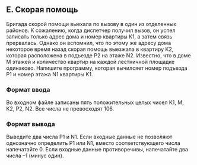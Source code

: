 ## E. Скорая помощь

Бригада скорой помощи выехала по вызову в один из отделенных районов. К сожалению, когда диспетчер получил вызов, он
успел записать только адрес дома и номер квартиры K1, а затем связь прервалась. Однако он вспомнил, что по этому же
адресу дома некоторое время назад скорая помощь выезжала в квартиру K2, которая расположена в подъезде P2 на этаже N2.
Известно, что в доме M этажей и количество квартир на каждой лестничной площадке одинаково. Напишите программу, которая
вычилсяет номер подъезда P1 и номер этажа N1 квартиры K1.

### Формат ввода

Во входном файле записаны пять положительных целых чисел K1, M, K2, P2, N2. Все числа не превосходят 106.

### Формат вывода

Выведите два числа P1 и N1. Если входные данные не позволяют однозначно определить P1 или N1, вместо соответствующего
числа напечатайте 0. Если входные данные противоречивы, напечатайте два числа –1 (минус один).